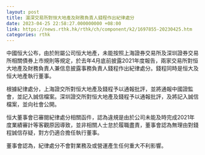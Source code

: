 ```yaml
---
layout: post
title: 滬深交易所對恒大地產及財務負責人錢程作出紀律處分
date: 2023-04-25 22:58:27.000000000 +08:00
link: https://news.rthk.hk/rthk/ch/component/k2/1697855-20230425.htm
categories: rthk
---
```


中國恒大公布，由於附屬公司恒大地產，未能按照上海證券交易所及深圳證券交易所相關債券上市規則等規定，於去年4月底前披露2021年度報告，兩家交易所對恒大地產及財務負責人兼信息披露事務負責人錢程作出紀律處分。錢程同時是恒大及恒大地產執行董事。

根據紀律處分，上海證交所對恒大地產及錢程予以通報批評，並將通報中國證監會，並記入誠信檔案。深圳證交所對恒大地產及錢程予以通報批評，及將記入誠信檔案，並向社會公開。

恒大董事會已審閱紀律處分相關函件，認為違規是由於公司未能及時完成2021年度業績審計等客觀原因導致，並非相關人士怠於履職盡責，董事會認為無理由對錢程誠信存疑，對方仍適合擔任執行董事。

董事會認為，紀律處分不會對業務及或營運產生任何重大不利影響。
